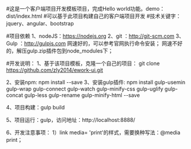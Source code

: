 #这是一个客户端项目开发模板项目，完成Hello world功能。demo：dist/index.html
#可以基于此项目构建自己的客户端项目开发
#技术关键字：jquery、angular、bootstrap

#项目依赖
1、nodeJS：https://nodejs.org
2、git   ：http://git-scm.com
3、Gulp  ：http://gulpjs.com
网速好的，可以参考官网执行命令安装；
网速不好的，解压gulp.zip插件包到node_modules下；

#开发说明：
1、基于该项目模板，克隆一个自己的项目：
git clone https://github.com/zly2014/ework-ui.git

2、安装npm:
    npm install --save
3、安装gulp插件:
    npm install gulp-usemin gulp-wrap gulp-connect gulp-watch gulp-minify-css gulp-uglify gulp-concat gulp-less gulp-rename gulp-minify-html --save

4、项目构建：gulp build

5、项目运行：gulp，访问地址：http://localhost:8888/

6、开发注意事项：
1）link media= 'print'的样式，需要换种写法：@media print；








